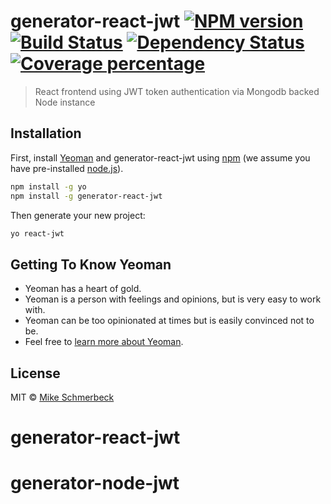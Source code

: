 # generator-react-jwt [![NPM version][npm-image]][npm-url] [![Build Status][travis-image]][travis-url] [![Dependency Status][daviddm-image]][daviddm-url] [![Coverage percentage][coveralls-image]][coveralls-url]

> React frontend using JWT token authentication via Mongodb backed Node instance

## Installation

First, install [Yeoman](http://yeoman.io) and generator-react-jwt using [npm](https://www.npmjs.com/) (we assume you have pre-installed [node.js](https://nodejs.org/)).

```bash
npm install -g yo
npm install -g generator-react-jwt
```

Then generate your new project:

```bash
yo react-jwt
```

## Getting To Know Yeoman

- Yeoman has a heart of gold.
- Yeoman is a person with feelings and opinions, but is very easy to work with.
- Yeoman can be too opinionated at times but is easily convinced not to be.
- Feel free to [learn more about Yeoman](http://yeoman.io/).

## License

MIT © [Mike Schmerbeck]()

[npm-image]: https://badge.fury.io/js/generator-react-jwt.svg
[npm-url]: https://npmjs.org/package/generator-react-jwt
[travis-image]: https://travis-ci.org//generator-react-jwt.svg?branch=master
[travis-url]: https://travis-ci.org//generator-react-jwt
[daviddm-image]: https://david-dm.org//generator-react-jwt.svg?theme=shields.io
[daviddm-url]: https://david-dm.org//generator-react-jwt
[coveralls-image]: https://coveralls.io/repos//generator-react-jwt/badge.svg
[coveralls-url]: https://coveralls.io/r//generator-react-jwt

# generator-react-jwt
# generator-node-jwt
